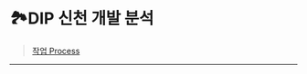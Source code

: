 # 🏞DIP 신천 개발 분석
> [작업 Process](https://lumpy-frost-7cb.notion.site/dddb0dc82d23494f987ddcddd12a7085?v=f35c35e02453446da4b7b464074ffca3)

---------------

